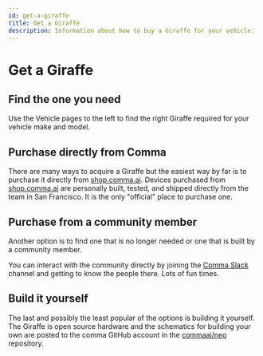 ```yaml
---
id: get-a-giraffe
title: Get a Giraffe
description: Information about how to buy a Giraffe for your vehicle.
---
```


# Get a Giraffe

## Find the one you need

Use the Vehicle pages to the left to find the right Giraffe required for your vehicle make and model.

## Purchase directly from Comma

There are many ways to acquire a Giraffe but the easiest way by far is to purchase it directly from [shop.comma.ai](https://shop.comma.ai/).  Devices purchased from [shop.comma.ai](https://shop.comma.ai/) are personally built, tested, and shipped directly from the team in San Francisco.  It is the only "official" place to purchase one.

## Purchase from a community member

Another option is to find one that is no longer needed or one that is built by a community member.

You can interact with the community directly by joining the [Comma Slack](https://slack.comma.ai/) channel and getting to know the people there.  Lots of fun times.

## Build it yourself

The last and possibly the least popular of the options is building it yourself.  The Giraffe is open source hardware and the schematics for building your own are posted to the comma GitHub account in the [commaai/neo](https://github.com/commaai/neo/tree/master/giraffe) repository.

